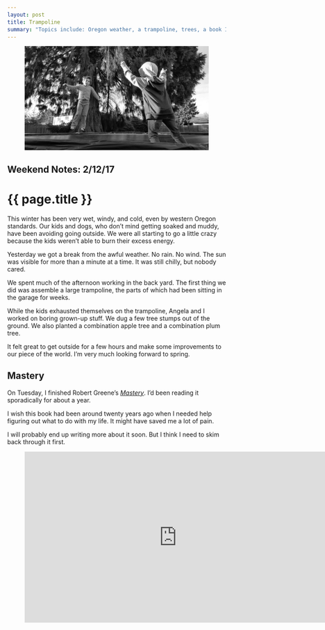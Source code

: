 ```yaml
---
layout: post
title: Trampoline
summary: "Topics include: Oregon weather, a trampoline, trees, a book I read, and a Tiny Desk Concert."
---
```


<figure class="wide">
  <img src="/img/medium/1*OIRFVvchs5LU5-k5g0DPvg.jpeg">
</figure>

<h2 class="kicker">Weekend Notes: 2/12/17</h2>

# {{ page.title }}

This winter has been very wet, windy, and cold, even by western Oregon standards. Our kids and dogs, who don’t mind getting soaked and muddy, have been avoiding going outside. We were all starting to go a little crazy because the kids weren’t able to burn their excess energy.

Yesterday we got a break from the awful weather. No rain. No wind. The sun was visible for more than a minute at a time. It was still chilly, but nobody cared.

We spent much of the afternoon working in the back yard. The first thing we did was assemble a large trampoline, the parts of which had been sitting in the garage for weeks.

While the kids exhausted themselves on the trampoline, Angela and I worked on boring grown-up stuff. We dug a few tree stumps out of the ground. We also planted a combination apple tree and a combination plum tree.

It felt great to get outside for a few hours and make some improvements to our piece of the world. I’m very much looking forward to spring.

## Mastery

On Tuesday, I finished Robert Greene’s <a href="https://en.wikipedia.org/wiki/Mastery_%28book%29"><em>Mastery</em></a>. I’d been reading it sporadically for about a year.

I wish this book had been around twenty years ago when I needed help figuring out what to do with my life. It might have saved me a lot of pain.

I will probably end up writing more about it soon. But I think I need to skim back through it first.

<figure>
  <iframe src="https://www.youtube.com/embed/BGpmIANN5Lg?rel=0" scrolling="no" width="700" height="393" frameborder="0"></iframe>
</figure>
